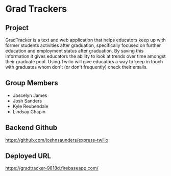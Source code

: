 # Grad Trackers

## Project
GradTracker is a text and web application that helps educators keep up with former students activities after graduation, specifically focused on further education and employment status after graduation. By saving this information it gives educators the ability to look at trends over time amongst their graduate pool. Using Twilio will give educators a way to keep in touch with graduates whom don't (or don't frequently) check their emails.

## Group Members
  - Joscelyn James
  - Josh Sanders
  - Kyle Reubendale
  - Lindsay Chapin


## Backend Github
  https://github.com/joshnsaunders/express-twilio
  
## Deployed URL
  https://gradtracker-9818d.firebaseapp.com/
